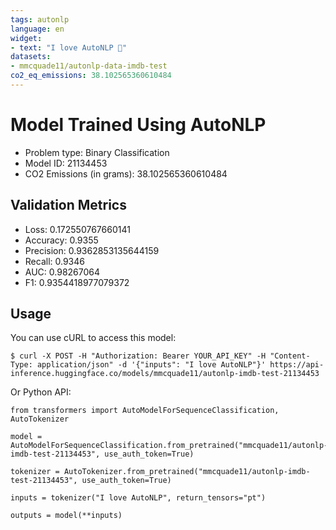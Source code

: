 ```yaml
---
tags: autonlp
language: en
widget:
- text: "I love AutoNLP 🤗"
datasets:
- mmcquade11/autonlp-data-imdb-test
co2_eq_emissions: 38.102565360610484
---
```


# Model Trained Using AutoNLP

- Problem type: Binary Classification
- Model ID: 21134453
- CO2 Emissions (in grams): 38.102565360610484

## Validation Metrics

- Loss: 0.172550767660141
- Accuracy: 0.9355
- Precision: 0.9362853135644159
- Recall: 0.9346
- AUC: 0.98267064
- F1: 0.9354418977079372

## Usage

You can use cURL to access this model:

```
$ curl -X POST -H "Authorization: Bearer YOUR_API_KEY" -H "Content-Type: application/json" -d '{"inputs": "I love AutoNLP"}' https://api-inference.huggingface.co/models/mmcquade11/autonlp-imdb-test-21134453
```

Or Python API:

```
from transformers import AutoModelForSequenceClassification, AutoTokenizer

model = AutoModelForSequenceClassification.from_pretrained("mmcquade11/autonlp-imdb-test-21134453", use_auth_token=True)

tokenizer = AutoTokenizer.from_pretrained("mmcquade11/autonlp-imdb-test-21134453", use_auth_token=True)

inputs = tokenizer("I love AutoNLP", return_tensors="pt")

outputs = model(**inputs)
```